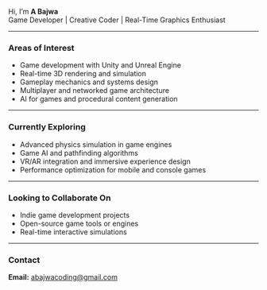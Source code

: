 Hi, I’m **A Bajwa**  
Game Developer | Creative Coder | Real-Time Graphics Enthusiast

---

### Areas of Interest

- Game development with Unity and Unreal Engine  
- Real-time 3D rendering and simulation  
- Gameplay mechanics and systems design  
- Multiplayer and networked game architecture  
- AI for games and procedural content generation  

---

### Currently Exploring

- Advanced physics simulation in game engines  
- Game AI and pathfinding algorithms  
- VR/AR integration and immersive experience design  
- Performance optimization for mobile and console games  

---

### Looking to Collaborate On

- Indie game development projects  
- Open-source game tools or engines  
- Real-time interactive simulations  

---

### Contact

**Email:** abajwacoding@gmail.com  

